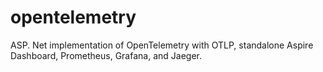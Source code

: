 # opentelemetry
ASP. Net implementation of OpenTelemetry with OTLP, standalone Aspire Dashboard, Prometheus, Grafana, and Jaeger.
